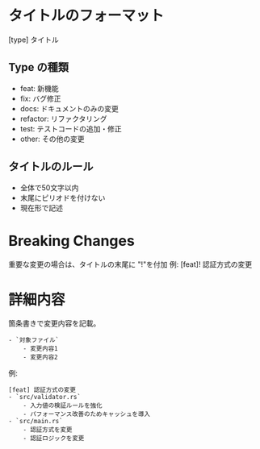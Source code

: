 # タイトルのフォーマット
[type] タイトル

## Type の種類
- feat: 新機能
- fix: バグ修正
- docs: ドキュメントのみの変更
- refactor: リファクタリング
- test: テストコードの追加・修正
- other: その他の変更

## タイトルのルール
- 全体で50文字以内
- 末尾にピリオドを付けない
- 現在形で記述

# Breaking Changes
重要な変更の場合は、タイトルの末尾に "!"を付加
例: [feat]! 認証方式の変更

# 詳細内容
箇条書きで変更内容を記載｡
```
- `対象ファイル`
    - 変更内容1
    - 変更内容2
```

例:
```
[feat] 認証方式の変更
- `src/validator.rs`
    - 入力値の検証ルールを強化
    - パフォーマンス改善のためキャッシュを導入
- `src/main.rs`
    - 認証方式を変更
    - 認証ロジックを変更
```